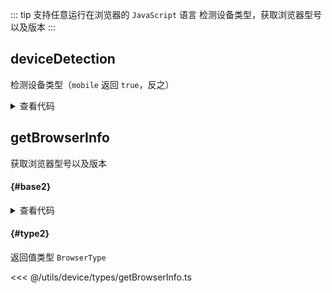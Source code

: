 <script setup>
import { useAddNumInOutlineLabel } from '../../.vitepress/utils/createElement.ts'
useAddNumInOutlineLabel(2)

import deviceDetection from './deviceDetection.vue'
import getBrowserInfo from './getBrowserInfo.vue'
</script>

::: tip 支持任意运行在浏览器的 `JavaScript` 语言
检测设备类型，获取浏览器型号以及版本
:::

## deviceDetection

检测设备类型（`mobile` 返回 `true`，反之）

<div class="pure-border">

<ClientOnly>
  <deviceDetection />
</ClientOnly>
<details>

<summary>查看代码</summary>

<<< @/utils/device/deviceDetection.vue

</details>

</div>

## getBrowserInfo

获取浏览器型号以及版本

<div class="pure-border">

#### <divider-base /> {#base2}

<ClientOnly>
  <getBrowserInfo />
</ClientOnly>
<details>

<summary>查看代码</summary>

<<< @/utils/device/getBrowserInfo.vue

</details>

#### <divider-type /> {#type2}

返回值类型 `BrowserType`

<<< @/utils/device/types/getBrowserInfo.ts

</div>

